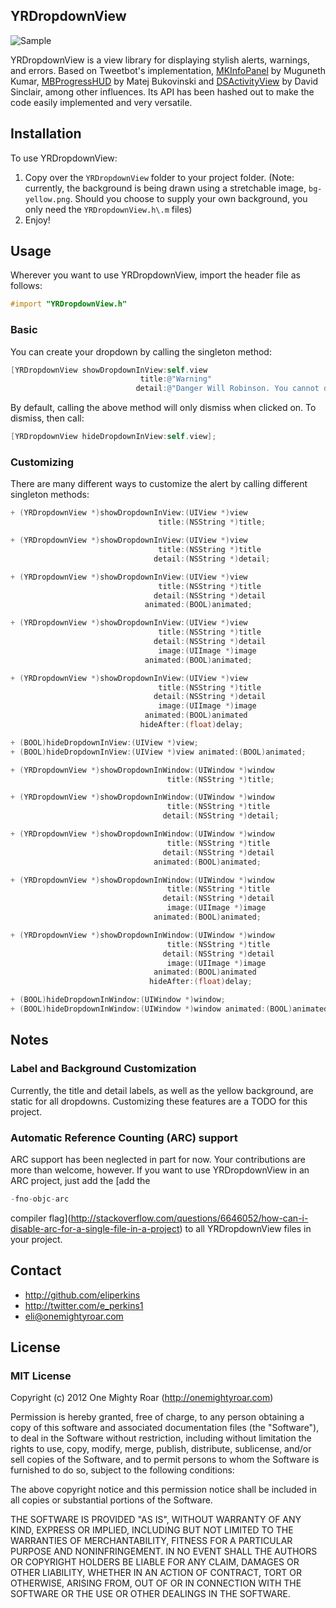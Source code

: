 ## YRDropdownView

![Sample](https://github.com/onemightyroar/YRDropdownView/raw/gh-pages/screenshot.png "Sample")

YRDropdownView is a view library for displaying stylish alerts, warnings, and errors. Based on Tweetbot's implementation, [MKInfoPanel](https://github.com/MugunthKumar/MKInfoPanelDemo) by Muguneth Kumar, [MBProgressHUD](https://github.com/jdg/MBProgressHUD) by Matej Bukovinski and [DSActivityView](https://github.com/joycodes/DSActivityView) by David Sinclair, among other influences. Its API has been hashed out to make the code easily implemented and very versatile.

## Installation

To use YRDropdownView:

1. Copy over the `YRDropdownView` folder to your project folder. (Note: currently, the background is being drawn using a stretchable image, `bg-yellow.png`. Should you choose to supply your own background, you only need the `YRDropdownView.h\.m` files)
2. Enjoy!

## Usage

Wherever you want to use YRDropdownView, import the header file as follows:

``` objective-c
#import "YRDropdownView.h"
```

### Basic
You can create your dropdown by calling the singleton method:

``` objective-c
[YRDropdownView showDropdownInView:self.view
                             title:@"Warning"
                            detail:@"Danger Will Robinson. You cannot do that."];
```

By default, calling the above method will only dismiss when clicked on. To dismiss, then call:

``` objective-c
[YRDropdownView hideDropdownInView:self.view];
```

### Customizing
There are many different ways to customize the alert by calling different singleton methods:

``` objective-c
+ (YRDropdownView *)showDropdownInView:(UIView *)view
                                 title:(NSString *)title;

+ (YRDropdownView *)showDropdownInView:(UIView *)view
                                 title:(NSString *)title
                                detail:(NSString *)detail;

+ (YRDropdownView *)showDropdownInView:(UIView *)view
                                 title:(NSString *)title
                                detail:(NSString *)detail
                              animated:(BOOL)animated;

+ (YRDropdownView *)showDropdownInView:(UIView *)view
                                 title:(NSString *)title
                                detail:(NSString *)detail
                                 image:(UIImage *)image
                              animated:(BOOL)animated;

+ (YRDropdownView *)showDropdownInView:(UIView *)view
                                 title:(NSString *)title
                                detail:(NSString *)detail
                                 image:(UIImage *)image
                              animated:(BOOL)animated
                             hideAfter:(float)delay;

+ (BOOL)hideDropdownInView:(UIView *)view;
+ (BOOL)hideDropdownInView:(UIView *)view animated:(BOOL)animated;

+ (YRDropdownView *)showDropdownInWindow:(UIWindow *)window 
                                   title:(NSString *)title;

+ (YRDropdownView *)showDropdownInWindow:(UIWindow *)window 
                                   title:(NSString *)title
                                  detail:(NSString *)detail;

+ (YRDropdownView *)showDropdownInWindow:(UIWindow *)window 
                                   title:(NSString *)title
                                  detail:(NSString *)detail
                                animated:(BOOL)animated;

+ (YRDropdownView *)showDropdownInWindow:(UIWindow *)window 
                                   title:(NSString *)title
                                  detail:(NSString *)detail
                                   image:(UIImage *)image
                                animated:(BOOL)animated;

+ (YRDropdownView *)showDropdownInWindow:(UIWindow *)window 
                                   title:(NSString *)title
                                  detail:(NSString *)detail
                                   image:(UIImage *)image
                                animated:(BOOL)animated
                               hideAfter:(float)delay;

+ (BOOL)hideDropdownInWindow:(UIWindow *)window;
+ (BOOL)hideDropdownInWindow:(UIWindow *)window animated:(BOOL)animated;
```

## Notes

### Label and Background Customization
Currently, the title and detail labels, as well as the yellow background, are static for all dropdowns. Customizing these features are a TODO for this project.

### Automatic Reference Counting (ARC) support
ARC support has been neglected in part for now. Your contributions are more than welcome, however. If you want to use YRDropdownView in an ARC project, just add the [add the 
``` objective-c
-fno-objc-arc
```
compiler flag](http://stackoverflow.com/questions/6646052/how-can-i-disable-arc-for-a-single-file-in-a-project) to all YRDropdownView files in your project.

## Contact

- http://github.com/eliperkins
- http://twitter.com/e_perkins1
- eli@onemightyroar.com


## License

### MIT License

Copyright (c) 2012 One Mighty Roar (http://onemightyroar.com)

Permission is hereby granted, free of charge, to any person obtaining a copy
of this software and associated documentation files (the "Software"), to deal
in the Software without restriction, including without limitation the rights
to use, copy, modify, merge, publish, distribute, sublicense, and/or sell
copies of the Software, and to permit persons to whom the Software is
furnished to do so, subject to the following conditions:

The above copyright notice and this permission notice shall be included in
all copies or substantial portions of the Software.

THE SOFTWARE IS PROVIDED "AS IS", WITHOUT WARRANTY OF ANY KIND, EXPRESS OR
IMPLIED, INCLUDING BUT NOT LIMITED TO THE WARRANTIES OF MERCHANTABILITY,
FITNESS FOR A PARTICULAR PURPOSE AND NONINFRINGEMENT. IN NO EVENT SHALL THE
AUTHORS OR COPYRIGHT HOLDERS BE LIABLE FOR ANY CLAIM, DAMAGES OR OTHER
LIABILITY, WHETHER IN AN ACTION OF CONTRACT, TORT OR OTHERWISE, ARISING FROM,
OUT OF OR IN CONNECTION WITH THE SOFTWARE OR THE USE OR OTHER DEALINGS IN
THE SOFTWARE.
